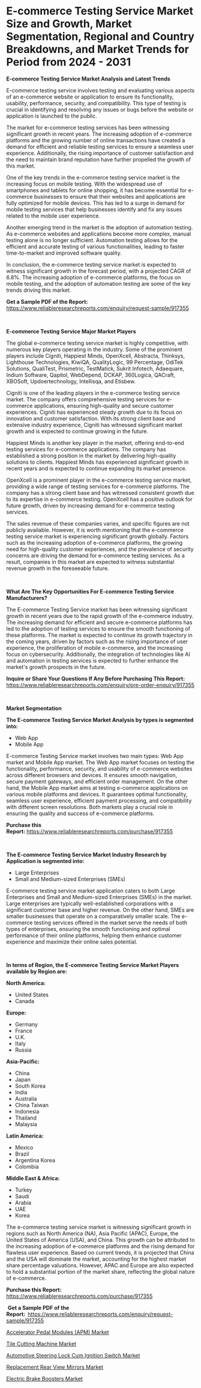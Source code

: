 <p><h1>E-commerce Testing Service Market Size and Growth, Market Segmentation, Regional and Country Breakdowns, and Market Trends for Period from 2024 -  2031</h1></p><p><strong>E-commerce Testing Service Market Analysis and Latest Trends</strong></p>
<p><p>E-commerce testing service involves testing and evaluating various aspects of an e-commerce website or application to ensure its functionality, usability, performance, security, and compatibility. This type of testing is crucial in identifying and resolving any issues or bugs before the website or application is launched to the public.</p><p>The market for e-commerce testing services has been witnessing significant growth in recent years. The increasing adoption of e-commerce platforms and the growing number of online transactions have created a demand for efficient and reliable testing services to ensure a seamless user experience. Additionally, the rising importance of customer satisfaction and the need to maintain brand reputation have further propelled the growth of this market.</p><p>One of the key trends in the e-commerce testing service market is the increasing focus on mobile testing. With the widespread use of smartphones and tablets for online shopping, it has become essential for e-commerce businesses to ensure that their websites and applications are fully optimized for mobile devices. This has led to a surge in demand for mobile testing services that help businesses identify and fix any issues related to the mobile user experience.</p><p>Another emerging trend in the market is the adoption of automation testing. As e-commerce websites and applications become more complex, manual testing alone is no longer sufficient. Automation testing allows for the efficient and accurate testing of various functionalities, leading to faster time-to-market and improved software quality.</p><p>In conclusion, the e-commerce testing service market is expected to witness significant growth in the forecast period, with a projected CAGR of 6.8%. The increasing adoption of e-commerce platforms, the focus on mobile testing, and the adoption of automation testing are some of the key trends driving this market.</p></p>
<p><strong>Get a Sample PDF of the Report:&nbsp;</strong> <a href="https://www.reliableresearchreports.com/enquiry/request-sample/917355">https://www.reliableresearchreports.com/enquiry/request-sample/917355</a></p>
<p>&nbsp;</p>
<p><strong>E-commerce Testing Service Major Market Players</strong></p>
<p><p>The global e-commerce testing service market is highly competitive, with numerous key players operating in the industry. Some of the prominent players include Cigniti, Happiest Minds, OpenXcell, Abstracta, Thinksys, Lighthouse Technologies, KiwiQA, QualityLogic, 99 Percentage, OdiTek Solutions, QualiTest, Prismetric, TestMatick, Sukrit Infotech, Adaequare, Indium Software, Qapitol, WebDepend, DCKAP, 360Logica, QACraft, XBOSoft, Updoertechnology, Intellisqa, and Etisbew. </p><p>Cigniti is one of the leading players in the e-commerce testing service market. The company offers comprehensive testing services for e-commerce applications, ensuring high-quality and secure customer experiences. Cigniti has experienced steady growth due to its focus on innovation and customer satisfaction. With its strong client base and extensive industry experience, Cigniti has witnessed significant market growth and is expected to continue growing in the future.</p><p>Happiest Minds is another key player in the market, offering end-to-end testing services for e-commerce applications. The company has established a strong position in the market by delivering high-quality solutions to clients. Happiest Minds has experienced significant growth in recent years and is expected to continue expanding its market presence.</p><p>OpenXcell is a prominent player in the e-commerce testing service market, providing a wide range of testing services for e-commerce platforms. The company has a strong client base and has witnessed consistent growth due to its expertise in e-commerce testing. OpenXcell has a positive outlook for future growth, driven by increasing demand for e-commerce testing services.</p><p>The sales revenue of these companies varies, and specific figures are not publicly available. However, it is worth mentioning that the e-commerce testing service market is experiencing significant growth globally. Factors such as the increasing adoption of e-commerce platforms, the growing need for high-quality customer experiences, and the prevalence of security concerns are driving the demand for e-commerce testing services. As a result, companies in this market are expected to witness substantial revenue growth in the foreseeable future.</p></p>
<p>&nbsp;</p>
<p><strong>What Are The Key Opportunities For E-commerce Testing Service Manufacturers?</strong></p>
<p><p>The E-commerce Testing Service market has been witnessing significant growth in recent years due to the rapid growth of the e-commerce industry. The increasing demand for efficient and secure e-commerce platforms has led to the adoption of testing services to ensure the smooth functioning of these platforms. The market is expected to continue its growth trajectory in the coming years, driven by factors such as the rising importance of user experience, the proliferation of mobile e-commerce, and the increasing focus on cybersecurity. Additionally, the integration of technologies like AI and automation in testing services is expected to further enhance the market's growth prospects in the future.</p></p>
<p><strong>Inquire or Share Your Questions If Any Before Purchasing This Report:</strong> <a href="https://www.reliableresearchreports.com/enquiry/pre-order-enquiry/917355">https://www.reliableresearchreports.com/enquiry/pre-order-enquiry/917355</a></p>
<p>&nbsp;</p>
<p><strong>Market Segmentation</strong></p>
<p><strong>The E-commerce Testing Service Market Analysis by types is segmented into:</strong></p>
<p><ul><li>Web App</li><li>Mobile App</li></ul></p>
<p><p>E-commerce Testing Service market involves two main types: Web App market and Mobile App market. The Web App market focuses on testing the functionality, performance, security, and usability of e-commerce websites across different browsers and devices. It ensures smooth navigation, secure payment gateways, and efficient order management. On the other hand, the Mobile App market aims at testing e-commerce applications on various mobile platforms and devices. It guarantees optimal functionality, seamless user experience, efficient payment processing, and compatibility with different screen resolutions. Both markets play a crucial role in ensuring the quality and success of e-commerce platforms.</p></p>
<p><strong>Purchase this Report:&nbsp;</strong><a href="https://www.reliableresearchreports.com/purchase/917355">https://www.reliableresearchreports.com/purchase/917355</a></p>
<p>&nbsp;</p>
<p><strong>The E-commerce Testing Service Market Industry Research by Application is segmented into:</strong></p>
<p><ul><li>Large Enterprises</li><li>Small and Medium-sized Enterprises (SMEs)</li></ul></p>
<p><p>E-commerce testing service market application caters to both Large Enterprises and Small and Medium-sized Enterprises (SMEs) in the market. Large enterprises are typically well-established corporations with a significant customer base and higher revenue. On the other hand, SMEs are smaller businesses that operate on a comparatively smaller scale. The e-commerce testing services offered in the market serve the needs of both types of enterprises, ensuring the smooth functioning and optimal performance of their online platforms, helping them enhance customer experience and maximize their online sales potential.</p></p>
<p>&nbsp;</p>
<p><strong>In terms of Region, the E-commerce Testing Service Market Players available by Region are:</strong></p>
<p>
    <p> <strong> North America: </strong>
        <ul>
            <li>United States</li>
            <li>Canada</li>
        </ul>
        </p> 
    <p> <strong> Europe: </strong>
        <ul>
            <li>Germany</li>
            <li>France</li>
            <li>U.K.</li>
            <li>Italy</li>
            <li>Russia</li>
        </ul>
        </p> 
    <p> <strong> Asia-Pacific: </strong>
        <ul>
            <li>China</li>
            <li>Japan</li>
            <li>South Korea</li>
            <li>India</li>
            <li>Australia</li>
            <li>China Taiwan</li>
            <li>Indonesia</li>
            <li>Thailand</li>
            <li>Malaysia</li>
        </ul>
        </p> 
    <p> <strong> Latin America: </strong>
        <ul>
            <li>Mexico</li>
            <li>Brazil</li>
            <li>Argentina Korea</li>
            <li>Colombia</li>
        </ul>
        </p> 
    <p> <strong> Middle East & Africa: </strong>
        <ul>
            <li>Turkey</li>
            <li>Saudi</li>
            <li>Arabia</li>
            <li>UAE</li>
            <li>Korea</li>
        </ul>
    </p>
    </p>
<p><p>The e-commerce testing service market is witnessing significant growth in regions such as North America (NA), Asia Pacific (APAC), Europe, the United States of America (USA), and China. This growth can be attributed to the increasing adoption of e-commerce platforms and the rising demand for flawless user experience. Based on current trends, it is projected that China and the USA will dominate the market, accounting for the highest market share percentage valuations. However, APAC and Europe are also expected to hold a substantial portion of the market share, reflecting the global nature of e-commerce.</p></p>
<p><strong>Purchase this Report: </strong><a href="https://www.reliableresearchreports.com/purchase/917355">https://www.reliableresearchreports.com/purchase/917355</a></p>
<p>&nbsp;<strong>Get a Sample PDF of the Report:&nbsp;&nbsp;</strong><a href="https://www.reliableresearchreports.com/enquiry/request-sample/917355">https://www.reliableresearchreports.com/enquiry/request-sample/917355</a></p>
<p><strong></strong></p>
<p><p><a href="https://medium.com/@lauryframi644/accelerator-pedal-modules-apm-market-competitive-analysis-market-trends-and-forecast-to-2031-64c8b2e26b25">Accelerator Pedal Modules (APM) Market</a></p><p><a href="https://medium.com/@lauryframi644/analyzing-tile-cutting-machine-market-global-industry-perspective-and-forecast-2024-to-2031-7f8ec6281096">Tile Cutting Machine Market</a></p><p><a href="https://medium.com/@kelsitorphy644/automotive-steering-lock-cum-ignition-switch-market-research-report-its-history-and-forecast-2024-0742de70fad6">Automotive Steering Lock Cum Ignition Switch Market</a></p><p><a href="https://medium.com/@lauryframi644/replacement-rear-view-mirrors-market-report-reveals-the-latest-trends-and-growth-opportunities-of-d949951cf4e9">Replacement Rear View Mirrors Market</a></p><p><a href="https://medium.com/p/41797ae43a74/edit">Electric Brake Boosters Market</a></p></p>